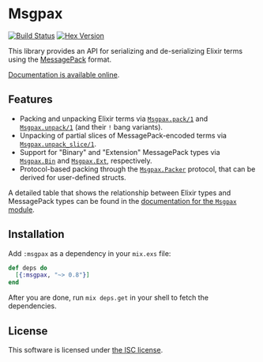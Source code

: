# Msgpax
[![Build Status](https://travis-ci.org/lexmag/msgpax.svg)](https://travis-ci.org/lexmag/msgpax)
[![Hex Version](https://img.shields.io/hexpm/v/msgpax.svg)](https://hex.pm/packages/msgpax)

This library provides an API for serializing and de-serializing Elixir terms using the [MessagePack](http://msgpack.org/) format.

[Documentation is available online][docs].

## Features

* Packing and unpacking Elixir terms via [`Msgpax.pack/1`][docs-msgpax-pack-1] and [`Msgpax.unpack/1`][docs-msgpax-unpack-1] (and their `!` bang variants).
* Unpacking of partial slices of MessagePack-encoded terms via [`Msgpax.unpack_slice/1`][docs-msgpax-unpack_slice-1].
* Support for "Binary" and "Extension" MessagePack types via [`Msgpax.Bin`][docs-msgpax-bin] and [`Msgpax.Ext`][docs-msgpax-ext], respectively.
* Protocol-based packing through the [`Msgpax.Packer`][docs-msgpax-packer] protocol, that can be derived for user-defined structs.

A detailed table that shows the relationship between Elixir types and MessagePack types can be found in the [documentation for the `Msgpax` module][docs-msgpax].

## Installation

Add `:msgpax` as a dependency in your `mix.exs` file:

```elixir
def deps do
  [{:msgpax, "~> 0.8"}]
end
```

After you are done, run `mix deps.get` in your shell to fetch the dependencies.

## License

This software is licensed under [the ISC license](LICENSE).


[docs]: http://hexdocs.pm/msgpax
[docs-msgpax]: https://hexdocs.pm/msgpax/Msgpax.html
[docs-msgpax-pack-1]: http://hexdocs.pm/msgpax/Msgpax.html#pack/1
[docs-msgpax-unpack-1]: http://hexdocs.pm/msgpax/Msgpax.html#unpack/1
[docs-msgpax-unpack_slice-1]: http://hexdocs.pm/msgpax/Msgpax.html#unpack_slice/1
[docs-msgpax-packer]: http://hexdocs.pm/msgpax/Msgpax.Packer.html
[docs-msgpax-bin]: http://hexdocs.pm/msgpax/Msgpax.Bin.html
[docs-msgpax-ext]: http://hexdocs.pm/msgpax/Msgpax.Ext.html
[github-maptu]: https://github.com/whatyouhide/maptu
